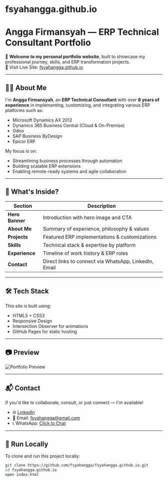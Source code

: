 # fsyahangga.github.io

# Angga Firmansyah — ERP Technical Consultant Portfolio

🚀 **Welcome to my personal portfolio website**, built to showcase my professional journey, skills, and ERP transformation projects.  
🔗 Visit Live Site: [fsyahangga.github.io](https://fsyahangga.github.io/)

---

## 👨‍💼 About Me

I'm **Angga Firmansyah**, an **ERP Technical Consultant** with over **8 years of experience** in implementing, customizing, and integrating various ERP platforms such as:

- Microsoft Dynamics AX 2012
- Dynamics 365 Business Central (Cloud & On-Premise)
- Odoo
- SAP Business ByDesign
- Epicor ERP

My focus is on:
- Streamlining business processes through automation
- Building scalable ERP extensions
- Enabling remote-ready systems and agile collaboration

---

## 🧩 What's Inside?

| Section         | Description |
|----------------|-------------|
| **Hero Banner** | Introduction with hero image and CTA |
| **About Me**    | Summary of experience, philosophy & values |
| **Projects**    | Featured ERP implementations & customizations |
| **Skills**      | Technical stack & expertise by platform |
| **Experience**  | Timeline of work history & ERP roles |
| **Contact**     | Direct links to connect via WhatsApp, LinkedIn, Email |

---

## 🛠️ Tech Stack

This site is built using:

- HTML5 + CSS3
- Responsive Design
- Intersection Observer for animations
- GitHub Pages for static hosting

---

## 📷 Preview

![Portfolio Preview](https://raw.githubusercontent.com/fsyahangga/fsyahangga.github.io/main/preview.png)

---

## 📬 Contact

If you'd like to collaborate, consult, or just connect — I'm available!

- 🌐 [LinkedIn](https://www.linkedin.com/in/fsyahangga)
- 📧 Email: fsyahangga@gmail.com
- 📞 WhatsApp: [Click to Chat](https://wa.me/628123456789)

---

## 📌 Run Locally

To clone and run this project locally:

```bash
git clone https://github.com/fsyahangga/fsyahangga.github.io.git
cd fsyahangga.github.io
open index.html
